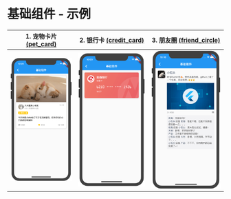 # 基础组件 - 示例

|1. 宠物卡片 [(pet_card)](./pet_card.dart)|2. 银行卡 [(credit_card)](./credit_card.dart)|3. 朋友圈 [(friend_circle)](./friend_circle.dart)|
|----|---|---|
|<img width="300" src="./screen_shots/pet_card.png"/>|<img width="300" src="./screen_shots/credit_card.png"/>|<img width="300" src="./screen_shots/friend_circle.png"/>|
